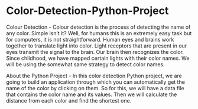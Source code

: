 # Color-Detection-Python-Project
Colour Detection -
Colour detection is the process of detecting the name of any color. Simple isn’t it? Well, for humans this is an extremely easy task but for computers, it is not straightforward. 
Human eyes and brains work together to translate light into color. Light receptors that are present in our eyes transmit the signal to the brain. 
Our brain then recognizes the color. Since childhood, we have mapped certain lights with their color names. We will be using the somewhat same strategy to detect color names.

About the Python Project -
In this color detection Python project, we are going to build an application through which you can automatically get the name of the color by clicking on them. 
So for this, we will have a data file that contains the color name and its values. Then we will calculate the distance from each color and find the shortest one.
